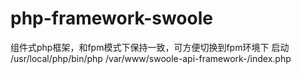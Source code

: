 # php-framework-swoole
组件式php框架，和fpm模式下保持一致，可方便切换到fpm环境下
启动  /usr/local/php/bin/php /var/www/swoole-api-framework-/index.php
